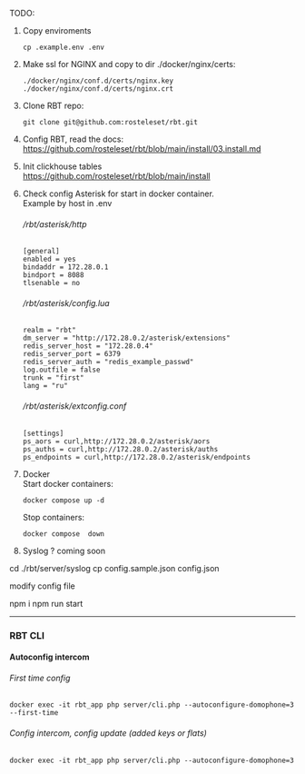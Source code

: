TODO:

1. Copy enviroments
   ````
   cp .example.env .env
   ````
2. Make ssl for NGINX and copy to dir ./docker/nginx/certs:
   ````
   ./docker/nginx/conf.d/certs/nginx.key
   ./docker/nginx/conf.d/certs/nginx.crt
   ````
3. Clone RBT repo:
   ````
   git clone git@github.com:rosteleset/rbt.git
   ````
4. Config RBT, read the docs:  
   https://github.com/rosteleset/rbt/blob/main/install/03.install.md
   
5. Init clickhouse tables  
   https://github.com/rosteleset/rbt/blob/main/install

6. Check config Asterisk  for start in docker container.  
   Example by host in .env
   ###### /rbt/asterisk/http
   ````
   [general]
   enabled = yes
   bindaddr = 172.28.0.1
   bindport = 8088
   tlsenable = no    
   ````
   ###### /rbt/asterisk/config.lua
   ````
   realm = "rbt"
   dm_server = "http://172.28.0.2/asterisk/extensions"
   redis_server_host = "172.28.0.4"
   redis_server_port = 6379
   redis_server_auth = "redis_example_passwd"
   log.outfile = false
   trunk = "first"
   lang = "ru"
   ````
   ###### /rbt/asterisk/extconfig.conf
   ````
   [settings]
   ps_aors = curl,http://172.28.0.2/asterisk/aors
   ps_auths = curl,http://172.28.0.2/asterisk/auths
   ps_endpoints = curl,http://172.28.0.2/asterisk/endpoints

   ````
7. Docker  
   Start docker containers:
   ````
   docker compose up -d
   ````  
   Stop containers:
   ````
   docker compose  down
   ````

8. Syslog ?
coming soon

cd ./rbt/server/syslog
cp config.sample.json config.json

modify config file

npm i
npm run start
____
### RBT CLI
#### Autoconfig intercom 
 ###### First time config
   ``````
   docker exec -it rbt_app php server/cli.php --autoconfigure-domophone=3 --first-time
   ``````
###### Config intercom, config update (added keys or flats)
   ``````
   docker exec -it rbt_app php server/cli.php --autoconfigure-domophone=3
   ``````
